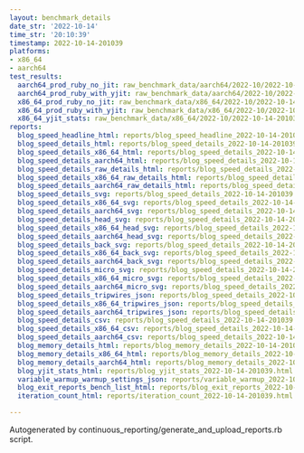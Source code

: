 ```yaml
---
layout: benchmark_details
date_str: '2022-10-14'
time_str: '20:10:39'
timestamp: 2022-10-14-201039
platforms:
- x86_64
- aarch64
test_results:
  aarch64_prod_ruby_no_jit: raw_benchmark_data/aarch64/2022-10/2022-10-14-201039_basic_benchmark_aarch64_prod_ruby_no_jit.json
  aarch64_prod_ruby_with_yjit: raw_benchmark_data/aarch64/2022-10/2022-10-14-201039_basic_benchmark_aarch64_prod_ruby_with_yjit.json
  x86_64_prod_ruby_no_jit: raw_benchmark_data/x86_64/2022-10/2022-10-14-201039_basic_benchmark_x86_64_prod_ruby_no_jit.json
  x86_64_prod_ruby_with_yjit: raw_benchmark_data/x86_64/2022-10/2022-10-14-201039_basic_benchmark_x86_64_prod_ruby_with_yjit.json
  x86_64_yjit_stats: raw_benchmark_data/x86_64/2022-10/2022-10-14-201039_basic_benchmark_x86_64_yjit_stats.json
reports:
  blog_speed_headline_html: reports/blog_speed_headline_2022-10-14-201039.html
  blog_speed_details_html: reports/blog_speed_details_2022-10-14-201039.html
  blog_speed_details_x86_64_html: reports/blog_speed_details_2022-10-14-201039.x86_64.html
  blog_speed_details_aarch64_html: reports/blog_speed_details_2022-10-14-201039.aarch64.html
  blog_speed_details_raw_details_html: reports/blog_speed_details_2022-10-14-201039.raw_details.html
  blog_speed_details_x86_64_raw_details_html: reports/blog_speed_details_2022-10-14-201039.x86_64.raw_details.html
  blog_speed_details_aarch64_raw_details_html: reports/blog_speed_details_2022-10-14-201039.aarch64.raw_details.html
  blog_speed_details_svg: reports/blog_speed_details_2022-10-14-201039.svg
  blog_speed_details_x86_64_svg: reports/blog_speed_details_2022-10-14-201039.x86_64.svg
  blog_speed_details_aarch64_svg: reports/blog_speed_details_2022-10-14-201039.aarch64.svg
  blog_speed_details_head_svg: reports/blog_speed_details_2022-10-14-201039.head.svg
  blog_speed_details_x86_64_head_svg: reports/blog_speed_details_2022-10-14-201039.x86_64.head.svg
  blog_speed_details_aarch64_head_svg: reports/blog_speed_details_2022-10-14-201039.aarch64.head.svg
  blog_speed_details_back_svg: reports/blog_speed_details_2022-10-14-201039.back.svg
  blog_speed_details_x86_64_back_svg: reports/blog_speed_details_2022-10-14-201039.x86_64.back.svg
  blog_speed_details_aarch64_back_svg: reports/blog_speed_details_2022-10-14-201039.aarch64.back.svg
  blog_speed_details_micro_svg: reports/blog_speed_details_2022-10-14-201039.micro.svg
  blog_speed_details_x86_64_micro_svg: reports/blog_speed_details_2022-10-14-201039.x86_64.micro.svg
  blog_speed_details_aarch64_micro_svg: reports/blog_speed_details_2022-10-14-201039.aarch64.micro.svg
  blog_speed_details_tripwires_json: reports/blog_speed_details_2022-10-14-201039.tripwires.json
  blog_speed_details_x86_64_tripwires_json: reports/blog_speed_details_2022-10-14-201039.x86_64.tripwires.json
  blog_speed_details_aarch64_tripwires_json: reports/blog_speed_details_2022-10-14-201039.aarch64.tripwires.json
  blog_speed_details_csv: reports/blog_speed_details_2022-10-14-201039.csv
  blog_speed_details_x86_64_csv: reports/blog_speed_details_2022-10-14-201039.x86_64.csv
  blog_speed_details_aarch64_csv: reports/blog_speed_details_2022-10-14-201039.aarch64.csv
  blog_memory_details_html: reports/blog_memory_details_2022-10-14-201039.html
  blog_memory_details_x86_64_html: reports/blog_memory_details_2022-10-14-201039.x86_64.html
  blog_memory_details_aarch64_html: reports/blog_memory_details_2022-10-14-201039.aarch64.html
  blog_yjit_stats_html: reports/blog_yjit_stats_2022-10-14-201039.html
  variable_warmup_warmup_settings_json: reports/variable_warmup_2022-10-14-201039.warmup_settings.json
  blog_exit_reports_bench_list_html: reports/blog_exit_reports_2022-10-14-201039.bench_list.html
  iteration_count_html: reports/iteration_count_2022-10-14-201039.html

---
```

Autogenerated by continuous_reporting/generate_and_upload_reports.rb script.
